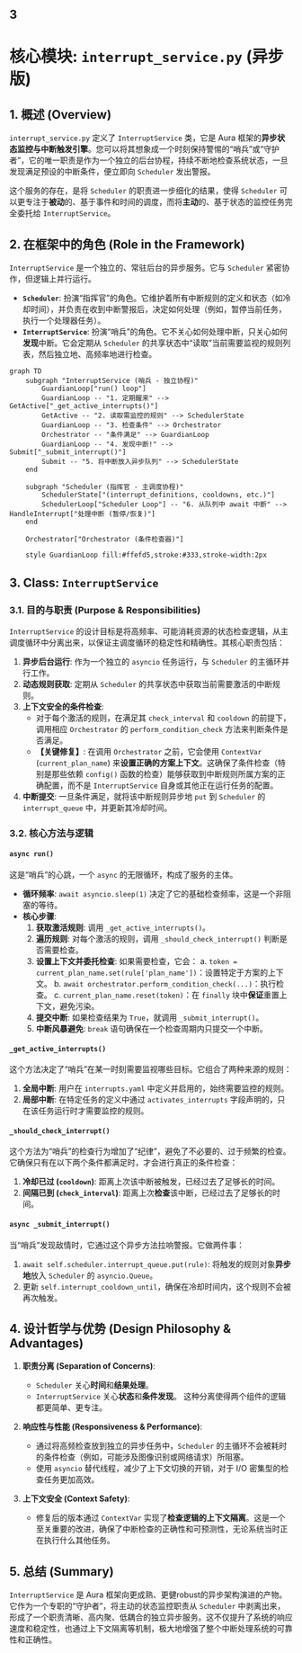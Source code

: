 3
---

# **核心模块: `interrupt_service.py` (异步版)**

## **1. 概述 (Overview)**

`interrupt_service.py` 定义了 `InterruptService` 类，它是 Aura 框架的**异步状态监控与中断触发引擎**。您可以将其想象成一个时刻保持警惕的“哨兵”或“守护者”，它的唯一职责是作为一个独立的后台协程，持续不断地检查系统状态，一旦发现满足预设的中断条件，便立即向 `Scheduler` 发出警报。

这个服务的存在，是将 `Scheduler` 的职责进一步细化的结果，使得 `Scheduler` 可以更专注于**被动**的、基于事件和时间的调度，而将**主动**的、基于状态的监控任务完全委托给 `InterruptService`。

## **2. 在框架中的角色 (Role in the Framework)**

`InterruptService` 是一个独立的、常驻后台的异步服务。它与 `Scheduler` 紧密协作，但逻辑上并行运行。

*   **`Scheduler`**: 扮演“指挥官”的角色。它维护着所有中断规则的定义和状态（如冷却时间），并负责在收到中断警报后，决定如何处理（例如，暂停当前任务，执行一个处理器任务）。
*   **`InterruptService`**: 扮演“哨兵”的角色。它不关心如何处理中断，只关心如何**发现**中断。它会定期从 `Scheduler` 的共享状态中“读取”当前需要监视的规则列表，然后独立地、高频率地进行检查。

```mermaid
graph TD
    subgraph "InterruptService (哨兵 - 独立协程)"
        GuardianLoop["run() loop"]
        GuardianLoop -- "1. 定期醒来" --> GetActive["_get_active_interrupts()"]
        GetActive -- "2. 读取需监控的规则" --> SchedulerState
        GuardianLoop -- "3. 检查条件" --> Orchestrator
        Orchestrator -- "条件满足" --> GuardianLoop
        GuardianLoop -- "4. 发现中断!" --> Submit["_submit_interrupt()"]
        Submit -- "5. 将中断放入异步队列" --> SchedulerState
    end

    subgraph "Scheduler (指挥官 - 主调度协程)"
        SchedulerState["(interrupt_definitions, cooldowns, etc.)"]
        SchedulerLoop["Scheduler Loop"] -- "6. 从队列中 await 中断" --> HandleInterrupt["处理中断 (暂停/恢复)"]
    end
    
    Orchestrator["Orchestrator (条件检查器)"]

    style GuardianLoop fill:#ffefd5,stroke:#333,stroke-width:2px
```

## **3. Class: `InterruptService`**

### **3.1. 目的与职责 (Purpose & Responsibilities)**

`InterruptService` 的设计目标是将高频率、可能消耗资源的状态检查逻辑，从主调度循环中分离出来，以保证主调度循环的稳定性和精确性。其核心职责包括：

1.  **异步后台运行**: 作为一个独立的 `asyncio` 任务运行，与 `Scheduler` 的主循环并行工作。
2.  **动态规则获取**: 定期从 `Scheduler` 的共享状态中获取当前需要激活的中断规则。
3.  **上下文安全的条件检查**:
    *   对于每个激活的规则，在满足其 `check_interval` 和 `cooldown` 的前提下，调用相应 `Orchestrator` 的 `perform_condition_check` 方法来判断条件是否满足。
    *   **【关键修复】**: 在调用 `Orchestrator` 之前，它会使用 `ContextVar` (`current_plan_name`) 来**设置正确的方案上下文**。这确保了条件检查（特别是那些依赖 `config()` 函数的检查）能够获取到中断规则所属方案的正确配置，而不是 `InterruptService` 自身或其他正在运行任务的配置。
4.  **中断提交**: 一旦条件满足，就将该中断规则异步地 `put` 到 `Scheduler` 的 `interrupt_queue` 中，并更新其冷却时间。

### **3.2. 核心方法与逻辑**

#### **`async run()`**

这是“哨兵”的心跳，一个 `async` 的无限循环，构成了服务的主体。

*   **循环频率**: `await asyncio.sleep(1)` 决定了它的基础检查频率，这是一个非阻塞的等待。
*   **核心步骤**:
    1.  **获取激活规则**: 调用 `_get_active_interrupts()`。
    2.  **遍历规则**: 对每个激活的规则，调用 `_should_check_interrupt()` 判断是否需要检查。
    3.  **设置上下文并委托检查**: 如果需要检查，它会：
        a.  `token = current_plan_name.set(rule['plan_name'])`：设置特定于方案的上下文。
        b.  `await orchestrator.perform_condition_check(...)`：执行检查。
        c.  `current_plan_name.reset(token)`：在 `finally` 块中**保证**重置上下文，避免污染。
    4.  **提交中断**: 如果检查结果为 `True`，就调用 `_submit_interrupt()`。
    5.  **中断风暴避免**: `break` 语句确保在一个检查周期内只提交一个中断。

#### **`_get_active_interrupts()`**

这个方法决定了“哨兵”在某一时刻需要监视哪些目标。它组合了两种来源的规则：

1.  **全局中断**: 用户在 `interrupts.yaml` 中定义并启用的，始终需要监控的规则。
2.  **局部中断**: 在特定任务的定义中通过 `activates_interrupts` 字段声明的，只在该任务运行时才需要监控的规则。

#### **`_should_check_interrupt()`**

这个方法为“哨兵”的检查行为增加了“纪律”，避免了不必要的、过于频繁的检查。它确保只有在以下两个条件都满足时，才会进行真正的条件检查：

1.  **冷却已过 (`cooldown`)**: 距离上次该中断被触发，已经过去了足够长的时间。
2.  **间隔已到 (`check_interval`)**: 距离上次**检查**该中断，已经过去了足够长的时间。

#### **`async _submit_interrupt()`**

当“哨兵”发现敌情时，它通过这个异步方法拉响警报。它做两件事：

1.  `await self.scheduler.interrupt_queue.put(rule)`: 将触发的规则对象**异步地**放入 `Scheduler` 的 `asyncio.Queue`。
2.  更新 `self.interrupt_cooldown_until`，确保在冷却时间内，这个规则不会被再次触发。

## **4. 设计哲学与优势 (Design Philosophy & Advantages)**

1.  **职责分离 (Separation of Concerns)**:
    *   `Scheduler` 关心**时间**和**结果处理**。
    *   `InterruptService` 关心**状态**和**条件发现**。
    这种分离使得两个组件的逻辑都更简单、更专注。

2.  **响应性与性能 (Responsiveness & Performance)**:
    *   通过将高频检查放到独立的异步任务中，`Scheduler` 的主循环不会被耗时的条件检查（例如，可能涉及图像识别或网络请求）所阻塞。
    *   使用 `asyncio` 替代线程，减少了上下文切换的开销，对于 I/O 密集型的检查任务更加高效。

3.  **上下文安全 (Context Safety)**:
    *   修复后的版本通过 `ContextVar` 实现了**检查逻辑的上下文隔离**。这是一个至关重要的改进，确保了中断检查的正确性和可预测性，无论系统当时正在执行什么其他任务。

## **5. 总结 (Summary)**

`InterruptService` 是 Aura 框架向更成熟、更健robust的异步架构演进的产物。它作为一个专职的“守护者”，将主动的状态监控职责从 `Scheduler` 中剥离出来，形成了一个职责清晰、高内聚、低耦合的独立异步服务。这不仅提升了系统的响应速度和稳定性，也通过上下文隔离等机制，极大地增强了整个中断处理系统的可靠性和正确性。



